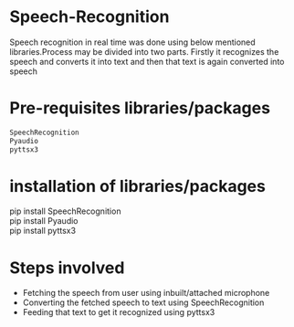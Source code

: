 # Speech-Recognition
Speech recognition in real time was done using below mentioned libraries.Process may be divided into two parts.
Firstly it recognizes the speech and converts it into text and then that text is again converted into speech

# Pre-requisites libraries/packages
```python 
SpeechRecognition  
Pyaudio  
pyttsx3
```
# installation of libraries/packages
pip install SpeechRecognition  
pip install Pyaudio  
pip install pyttsx3


# Steps involved
- Fetching the speech from user using inbuilt/attached microphone
- Converting the fetched speech to text using SpeechRecognition
- Feeding that text to get it recognized using pyttsx3
